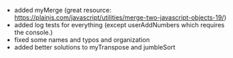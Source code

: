 * added myMerge (great resource: https://plainjs.com/javascript/utilities/merge-two-javascript-objects-19/)
* added log tests for everything (except userAddNumbers which requires the console.)
* fixed some names and typos and organization
* added better solutions to myTranspose and jumbleSort

